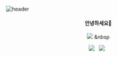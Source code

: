 ![header](https://capsule-render.vercel.app/api?type=waving&color=gradient&height=300&section=header&text=wldnjd2&fontAlignY=40&fontSize=100&desc=&descAlignY=65&animation=twinkling)


<div align="center">
  <h4>안녕하세요👋</h4>


<!-- python -->
<img src="https://img.shields.io/badge/Python-3766AB?style=flat-square&logo=Python&logoColor=white"/> &nbsp 

<!-- instagram -->
<a href="https://www.instagram.com/wldnjd2/">
<img src="https://img.shields.io/badge/Instagram-E4405F?style=flat-square&logo=Instagram&logoColor=white"/></a> &nbsp 

<!-- blog -->
<a href="https://wldnjd2.github.io/">
<img src="https://img.shields.io/badge/Instagram-E4405F?style=flat-square&logo=Instagram&logoColor=white"/></a> &nbsp 

</div>